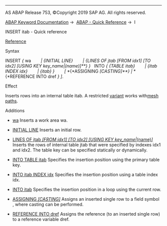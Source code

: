   

* * *

AS ABAP Release 753, ©Copyright 2019 SAP AG. All rights reserved.

[ABAP Keyword Documentation](https://help.sap.com/doc/abapdocu_753_index_htm/7.53/en-US/abenabap.htm) →  [ABAP - Quick Reference](https://help.sap.com/doc/abapdocu_753_index_htm/7.53/en-US/abenabap_shortref.htm) →  I

INSERT itab - Quick reference

[Reference](https://help.sap.com/doc/abapdocu_753_index_htm/7.53/en-US/abapinsert_itab.htm)

Syntax

INSERT *{* wa
       *|* *{*INITIAL LINE*}*
       *|* *{*LINES OF jtab *\[*FROM idx1*\]* *\[*TO idx2*\]* *\[*USING KEY key\_name*|*(name)*\]**}* *}*
  INTO *{* *{*TABLE itab*}*
       *|* *{*itab INDEX idx*}*
       *|* *{*itab*}* *}*
       *\[* *{*ASSIGNING <fs> *\[*CASTING*\]**}* *|* *{*REFERENCE INTO dref *}* *\]*.

Effect

Inserts rows into an internal table itab. A restricted [variant](https://help.sap.com/doc/abapdocu_753_index_htm/7.53/en-US/abenmesh_insert.htm) works with[mesh paths](https://help.sap.com/doc/abapdocu_753_index_htm/7.53/en-US/abenmesh_path_glosry.htm "Glossary Entry").

Additions

-   [wa](https://help.sap.com/doc/abapdocu_753_index_htm/7.53/en-US/abapinsert_itab_linespec.htm)
    Inserts a work area wa.
    
-   [INITIAL LINE](https://help.sap.com/doc/abapdocu_753_index_htm/7.53/en-US/abapinsert_itab_linespec.htm)
    Inserts an initial row.
    
-   [LINES OF jtab *\[*FROM idx1*\]* *\[*TO idx2*\]* *\[*USING KEY key\_name*|*(name)*\]*](https://help.sap.com/doc/abapdocu_753_index_htm/7.53/en-US/abapinsert_itab_linespec.htm)
    Inserts the rows of internal table jtab that were specified by indexes idx1 and idx2. The table key can be specified statically or dynamically.
    
-   [INTO TABLE itab](https://help.sap.com/doc/abapdocu_753_index_htm/7.53/en-US/abapinsert_itab_position.htm)
    Specifies the insertion position using the primary table key.
    
-   [INTO itab INDEX idx](https://help.sap.com/doc/abapdocu_753_index_htm/7.53/en-US/abapinsert_itab_position.htm)
    Specifies the insertion position using a table index idx.
    
-   [INTO itab](https://help.sap.com/doc/abapdocu_753_index_htm/7.53/en-US/abapinsert_itab_position.htm)
    Specifies the insertion position in a loop using the current row.
    
-   [ASSIGNING <fs> *\[*CASTING*\]*](https://help.sap.com/doc/abapdocu_753_index_htm/7.53/en-US/abapinsert_itab_result.htm)
    Assigns an inserted single row to a field symbol <fs>, where casting can be performed.
    
-   [REFERENCE INTO dref](https://help.sap.com/doc/abapdocu_753_index_htm/7.53/en-US/abapinsert_itab_result.htm)
    Assigns the reference (to an inserted single row) to a reference variable dref.